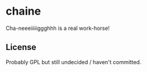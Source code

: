 # chaine

Cha-neeeiiiiiggghhh is a real work-horse!

## License

Probably GPL but still undecided / haven't committed.
